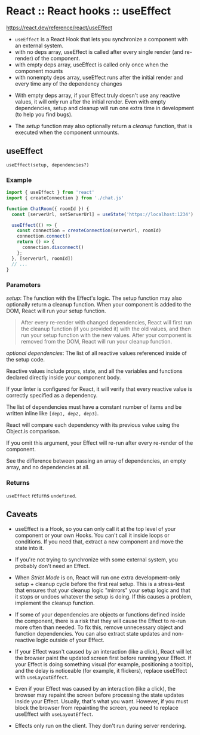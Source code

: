 # React :: React hooks :: useEffect

https://react.dev/reference/react/useEffect

- `useEffect` is a React Hook that lets you synchronize a component with an external system.
- with no deps array, useEffect is called after every single render (and re-render) of the component.
- with empty deps array, useEffect is called only once when the component mounts
- with nonempty deps array, useEffect runs after the initial render and every time any of the dependency changes

* With empty deps array, if your Effect truly doesn't use any reactive values, it will only run after the initial render. Even with empty dependencies, setup and cleanup will run one extra time in development (to help you find bugs).

* The *setup* function may also optionally return a *cleanup* function, that is executed when the component unmounts.


## useEffect

`useEffect(setup, dependencies?)`

### Example

```jsx
import { useEffect } from 'react'
import { createConnection } from './chat.js'

function ChatRoom({ roomId }) {
  const [serverUrl, setServerUrl] = useState('https://localhost:1234')

  useEffect(() => {
    const connection = createConnection(serverUrl, roomId)
    connection.connect()
    return () => {
      connection.disconnect()
    };
  }, [serverUrl, roomId])
  // ...
}
```


### Parameters

*setup*: The function with the Effect's logic. 
The setup function may also optionally return a cleanup function. 
When your component is added to the DOM, React will run your setup function. 

>After every re-render with changed dependencies, React will first run the cleanup function (if you provided it) with the old values, and then run your setup function with the new values. After your component is removed from the DOM, React will run your cleanup function.

*optional dependencies*: The list of all reactive values referenced inside of the setup code.

Reactive values include props, state, and all the variables and functions declared directly inside your component body. 

If your linter is configured for React, it will verify that every reactive value is correctly specified as a dependency. 

The list of dependencies must have a constant number of items and be written inline like `[dep1, dep2, dep3]`. 

React will compare each dependency with its previous value using the Object.is comparison. 

If you omit this argument, your Effect will re-run after every re-render of the component. 

See the difference between passing an array of dependencies, an empty array, and no dependencies at all.


### Returns

`useEffect` returns `undefined`.

## Caveats

* useEffect is a Hook, so you can only call it at the top level of your component or your own Hooks. You can't call it inside loops or conditions. If you need that, extract a new component and move the state into it.

* If you're not trying to synchronize with some external system, you probably don't need an Effect.

* When *Strict Mode* is on, React will run one extra development-only setup + cleanup cycle before the first real setup. This is a stress-test that ensures that your cleanup logic "mirrors" your setup logic and that it stops or undoes whatever the setup is doing. If this causes a problem, implement the cleanup function.

* If some of your dependencies are objects or functions defined inside the component, there is a risk that they will cause the Effect to re-run more often than needed. To fix this, remove unnecessary object and function dependencies. You can also extract state updates and non-reactive logic outside of your Effect.

* If your Effect wasn't caused by an interaction (like a click), React will let the browser paint the updated screen first before running your Effect. If your Effect is doing something visual (for example, positioning a tooltip), and the delay is noticeable (for example, it flickers), replace useEffect with `useLayoutEffect`.

* Even if your Effect was caused by an interaction (like a click), the browser may repaint the screen before processing the state updates inside your Effect. Usually, that's what you want. However, if you must block the browser from repainting the screen, you need to replace useEffect with `useLayoutEffect`.

* Effects only run on the client. They don't run during server rendering.
